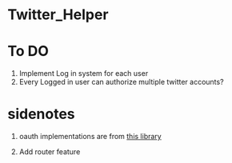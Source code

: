 # Twitter_Helper


# To DO

1. Implement Log in system for each user
2. Every Logged in user can authorize multiple twitter accounts?

# sidenotes
 
1. oauth implementations are from [this library](https://github.com/ciaranj/node-oauth/blob/master/lib/oauth.js)

2. Add router feature